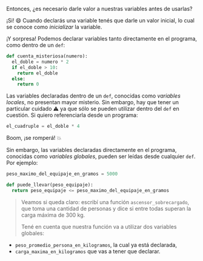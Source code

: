 Entonces, ¿es necesario darle valor a nuestras variables antes de usarlas?

¡Si! :smile: Cuando declarás una variable tenés que darle un valor inicial, lo cual se conoce como _inicializar_ la variable.

¡Y sorpresa! Podemos declarar variables tanto directamente en el programa, como dentro de un `def`:

```python
def cuenta_misteriosa(numero):
  el_doble = numero * 2
  if el_doble > 10:
    return el_doble
  else:
    return 0
```

Las variables declaradas dentro de un `def`, conocidas como _variables locales_, no presentan mayor misterio. Sin embargo, hay que tener un particular cuidado :warning: ya que sólo se pueden utilizar dentro del `def` en cuestión. Si quiero referenciarla desde un programa:

```python
el_cuadruple = el_doble * 4
```

Boom, ¡se romperá! :collision:

Sin embargo, las variables declaradas directamente en el programa, conocidas como _variables globales_, pueden ser leídas desde cualquier `def`. Por ejemplo:

```python
peso_maximo_del_equipaje_en_gramos = 5000

def puede_llevar(peso_equipaje):
  return peso_equipaje <= peso_maximo_del_equipaje_en_gramos
```

> Veamos si queda claro: escribí una función `ascensor_sobrecargado`, que toma una cantidad de personas y dice si entre todas superan la carga máxima de 300 kg.
>
> Tené en cuenta que nuestra función va a utilizar dos variables globales:
>
* `peso_promedio_persona_en_kilogramos`, la cual ya está declarada,
* `carga_maxima_en_kilogramos` que vas a tener que declarar.
